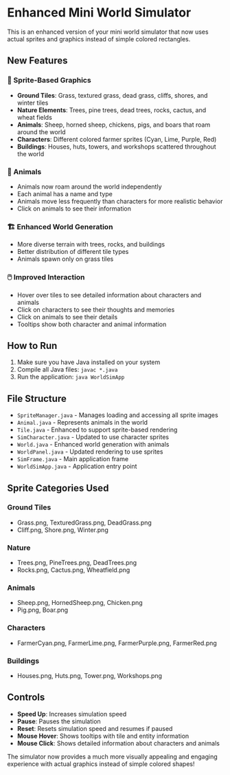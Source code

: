 # Enhanced Mini World Simulator

This is an enhanced version of your mini world simulator that now uses actual sprites and graphics instead of simple colored rectangles.

## New Features

### 🎨 Sprite-Based Graphics
- **Ground Tiles**: Grass, textured grass, dead grass, cliffs, shores, and winter tiles
- **Nature Elements**: Trees, pine trees, dead trees, rocks, cactus, and wheat fields
- **Animals**: Sheep, horned sheep, chickens, pigs, and boars that roam around the world
- **Characters**: Different colored farmer sprites (Cyan, Lime, Purple, Red)
- **Buildings**: Houses, huts, towers, and workshops scattered throughout the world

### 🐾 Animals
- Animals now roam around the world independently
- Each animal has a name and type
- Animals move less frequently than characters for more realistic behavior
- Click on animals to see their information

### 🏗️ Enhanced World Generation
- More diverse terrain with trees, rocks, and buildings
- Better distribution of different tile types
- Animals spawn only on grass tiles

### 🖱️ Improved Interaction
- Hover over tiles to see detailed information about characters and animals
- Click on characters to see their thoughts and memories
- Click on animals to see their details
- Tooltips show both character and animal information

## How to Run

1. Make sure you have Java installed on your system
2. Compile all Java files: `javac *.java`
3. Run the application: `java WorldSimApp`

## File Structure

- `SpriteManager.java` - Manages loading and accessing all sprite images
- `Animal.java` - Represents animals in the world
- `Tile.java` - Enhanced to support sprite-based rendering
- `SimCharacter.java` - Updated to use character sprites
- `World.java` - Enhanced world generation with animals
- `WorldPanel.java` - Updated rendering to use sprites
- `SimFrame.java` - Main application frame
- `WorldSimApp.java` - Application entry point

## Sprite Categories Used

### Ground Tiles
- Grass.png, TexturedGrass.png, DeadGrass.png
- Cliff.png, Shore.png, Winter.png

### Nature
- Trees.png, PineTrees.png, DeadTrees.png
- Rocks.png, Cactus.png, Wheatfield.png

### Animals
- Sheep.png, HornedSheep.png, Chicken.png
- Pig.png, Boar.png

### Characters
- FarmerCyan.png, FarmerLime.png, FarmerPurple.png, FarmerRed.png

### Buildings
- Houses.png, Huts.png, Tower.png, Workshops.png

## Controls

- **Speed Up**: Increases simulation speed
- **Pause**: Pauses the simulation
- **Reset**: Resets simulation speed and resumes if paused
- **Mouse Hover**: Shows tooltips with tile and entity information
- **Mouse Click**: Shows detailed information about characters and animals

The simulator now provides a much more visually appealing and engaging experience with actual graphics instead of simple colored shapes!
